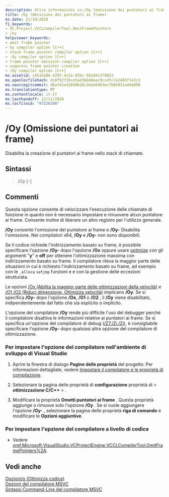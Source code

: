 ```yaml
---
description: Altre informazioni su:/Oy (omissione dei puntatori ai frame)
title: /Oy (Omissione dei puntatori ai frame)
ms.date: 11/19/2018
f1_keywords:
- VC.Project.VCCLCompilerTool.OmitFramePointers
- /oy
helpviewer_keywords:
- omit frame pointer
- Oy compiler option [C++]
- stack frame pointer compiler option [C++]
- -Oy compiler option [C++]
- frame pointer omission compiler option [C++]
- suppress frame pointer creation
- /Oy compiler option [C++]
ms.assetid: c451da86-5297-4c5a-92bc-561d41379853
ms.openlocfilehash: dc0f9272bce5ad36840eac9ccdfc7e2465f7e3c3
ms.sourcegitcommit: d6af41e42699628c3e2e6063ec7b03931a49a098
ms.translationtype: MT
ms.contentlocale: it-IT
ms.lasthandoff: 12/11/2020
ms.locfileid: "97226298"
---
```

# <a name="oy-frame-pointer-omission"></a>/Oy (Omissione dei puntatori ai frame)

Disabilita la creazione di puntatori ai frame nello stack di chiamate.

## <a name="syntax"></a>Sintassi

> /Oy [-]

## <a name="remarks"></a>Commenti

Questa opzione consente di velocizzare l'esecuzione delle chiamate di funzione in quanto non è necessario impostare e rimuovere alcun puntatore ai frame. Consente inoltre di liberare un altro registro per l'utilizzo generale.

**/Oy** consente l'omissione del puntatore ai frame e **/Oy-** Disabilita l'omissione. Nei compilatori x64, **/Oy** e **/Oy-** non sono disponibili.

Se il codice richiede l'indirizzamento basato su frame, è possibile specificare l'opzione **/Oy-** dopo l'opzione **/Ox** oppure usare [optimize](../../preprocessor/optimize.md) con gli argomenti "**y**" e **off** per ottenere l'ottimizzazione massima con indirizzamento basato su frame. Il compilatore rileva la maggior parte delle situazioni in cui è richiesto l'indirizzamento basato su frame, ad esempio con le `_alloca` `setjmp` funzioni e e con la gestione delle eccezioni strutturata.

Le opzioni [/Ox (Abilita la maggior parte delle ottimizzazioni della velocità)](ox-full-optimization.md) e [/O1,/O2 (Riduci dimensione, Ottimizza velocità)](o1-o2-minimize-size-maximize-speed.md) implicano **/Oy**. Se si specifica **/Oy-** dopo l'opzione **/Ox**, **/O1** o **/O2** , il **/Oy** viene disabilitato, indipendentemente dal fatto che sia esplicito o implicito.

L'opzione del compilatore **/Oy** rende più difficile l'uso del debugger perché il compilatore disattiva le informazioni relative ai puntatori ai frame. Se si specifica un'opzione del compilatore di debug ([/Z7,/Zi,/Zi](z7-zi-zi-debug-information-format.md)), è consigliabile specificare l'opzione **/Oy-** dopo qualsiasi altra opzione del compilatore di ottimizzazione.

### <a name="to-set-this-compiler-option-in-the-visual-studio-development-environment"></a>Per impostare l'opzione del compilatore nell'ambiente di sviluppo di Visual Studio

1. Aprire la finestra di dialogo **Pagine delle proprietà** del progetto. Per informazioni dettagliate, vedere [Impostare il compilatore e le proprietà di compilazione](../working-with-project-properties.md).

1. Selezionare la pagina delle proprietà di **configurazione** proprietà di  >  **ottimizzazione C/C++**  >   .

1. Modificare la proprietà **Ometti puntatori ai frame** . Questa proprietà aggiunge o rimuove solo l'opzione **/Oy** . Se si vuole aggiungere l'opzione **/Oy-** , selezionare la pagina delle proprietà **riga di comando** e modificare le **Opzioni aggiuntive**.

### <a name="to-set-this-compiler-option-programmatically"></a>Per impostare l'opzione del compilatore a livello di codice

- Vedere <xref:Microsoft.VisualStudio.VCProjectEngine.VCCLCompilerTool.OmitFramePointers%2A>.

## <a name="see-also"></a>Vedi anche

[Opzioni/o (Ottimizza codice)](o-options-optimize-code.md)<br/>
[Opzioni del compilatore MSVC](compiler-options.md)<br/>
[Sintassi Command-Line del compilatore MSVC](compiler-command-line-syntax.md)<br/>
